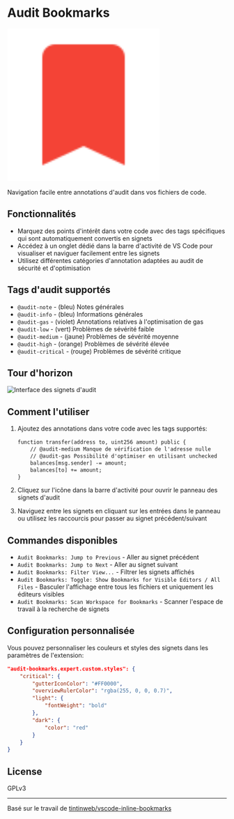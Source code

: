 # Audit Bookmarks

<img width="350" alt="audit_bookmarks_icon" src="images/icon.png">

Navigation facile entre annotations d'audit dans vos fichiers de code.

## Fonctionnalités

* Marquez des points d'intérêt dans votre code avec des tags spécifiques qui sont automatiquement convertis en signets
* Accédez à un onglet dédié dans la barre d'activité de VS Code pour visualiser et naviguer facilement entre les signets
* Utilisez différentes catégories d'annotation adaptées au audit de sécurité et d'optimisation

## Tags d'audit supportés

* `@audit-note` - (bleu) Notes générales
* `@audit-info` - (bleu) Informations générales
* `@audit-gas` - (violet) Annotations relatives à l'optimisation de gas
* `@audit-low` - (vert) Problèmes de sévérité faible
* `@audit-medium` - (jaune) Problèmes de sévérité moyenne
* `@audit-high` - (orange) Problèmes de sévérité élevée
* `@audit-critical` - (rouge) Problèmes de sévérité critique

## Tour d'horizon

![Interface des signets d'audit](images/screenshot.png)

## Comment l'utiliser

1. Ajoutez des annotations dans votre code avec les tags supportés:
   ```solidity
   function transfer(address to, uint256 amount) public {
       // @audit-medium Manque de vérification de l'adresse nulle
       // @audit-gas Possibilité d'optimiser en utilisant unchecked
       balances[msg.sender] -= amount;
       balances[to] += amount;
   }
   ```

2. Cliquez sur l'icône dans la barre d'activité pour ouvrir le panneau des signets d'audit

3. Naviguez entre les signets en cliquant sur les entrées dans le panneau ou utilisez les raccourcis pour passer au signet précédent/suivant

## Commandes disponibles

* `Audit Bookmarks: Jump to Previous` - Aller au signet précédent
* `Audit Bookmarks: Jump to Next` - Aller au signet suivant
* `Audit Bookmarks: Filter View...` - Filtrer les signets affichés
* `Audit Bookmarks: Toggle: Show Bookmarks for Visible Editors / All Files` - Basculer l'affichage entre tous les fichiers et uniquement les éditeurs visibles
* `Audit Bookmarks: Scan Workspace for Bookmarks` - Scanner l'espace de travail à la recherche de signets

## Configuration personnalisée

Vous pouvez personnaliser les couleurs et styles des signets dans les paramètres de l'extension:

```json
"audit-bookmarks.expert.custom.styles": {
    "critical": {
        "gutterIconColor": "#FF0000",
        "overviewRulerColor": "rgba(255, 0, 0, 0.7)",
        "light": {
            "fontWeight": "bold"
        },
        "dark": {
            "color": "red"
        }
    }
}
```

## License

GPLv3

---

Basé sur le travail de [tintinweb/vscode-inline-bookmarks](https://github.com/tintinweb/vscode-inline-bookmarks)
